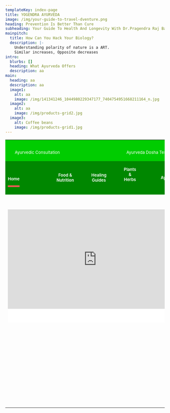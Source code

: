 ```yaml
---
templateKey: index-page
title: YOGENDRA AYURVEDA
image: /img/your-guide-to-travel-dventure.png
heading: Prevention Is Better Than Cure
subheading: Your Guide To Health And Longevity With Dr.Pragendra Raj Bajracharya
mainpitch:
  title: How Can You Hack Your Biology?
  description: |-
    Understanding polarity of nature is a ART.
    Similar increases, Opposite decreases
intro:
  blurbs: []
  heading: What Ayurveda Offers
  description: aa
main:
  heading: aa
  description: aa
  image1:
    alt: aa
    image: /img/141341246_1044980229347177_7404754951668211164_n.jpg
  image2:
    alt: aa
    image: /img/products-grid2.jpg
  image3:
    alt: Coffee beans
    image: /img/products-grid1.jpg
---
```

<html>

<head>
<meta http-equiv="Content-Type" content="text/html; charset=windows-1252">
<title>New Page 1</title>
</head>

<body>

<!--\\\\\\\\\[if gte mso 9]><xml>
 <w:WordDocument>
  <w:View>Normal</w:View>
  <w:Zoom>0</w:Zoom>
  <w:TrackMoves/>
  <w:TrackFormatting/>
  <w:PunctuationKerning/>
  <w:ValidateAgainstSchemas/>
  <w:SaveIfXMLInvalid>false</w:SaveIfXMLInvalid>
  <w:IgnoreMixedContent>false</w:IgnoreMixedContent>
  <w:AlwaysShowPlaceholderText>false</w:AlwaysShowPlaceholderText>
  <w:DoNotPromoteQF/>
  <w:LidThemeOther>EN-US</w:LidThemeOther>
  <w:LidThemeAsian>X-NONE</w:LidThemeAsian>
  <w:LidThemeComplexScript>X-NONE</w:LidThemeComplexScript>
  <w:Compatibility>
   <w:BreakWrappedTables/>
   <w:SnapToGridInCell/>
   <w:WrapTextWithPunct/>
   <w:UseAsianBreakRules/>
   <w:DontGrowAutofit/>
   <w:SplitPgBreakAndParaMark/>
   <w:DontVertAlignCellWithSp/>
   <w:DontBreakConstrainedForcedTables/>
   <w:DontVertAlignInTxbx/>
   <w:Word11KerningPairs/>
   <w:CachedColBalance/>
  </w:Compatibility>
  <w:BrowserLevel>MicrosoftInternetExplorer4</w:BrowserLevel>
  <m:mathPr>
   <m:mathFont m:val="Cambria Math"/>
   <m:brkBin m:val="before"/>
   <m:brkBinSub m:val="--"/>
   <m:smallFrac m:val="off"/>
   <m:dispDef/>
   <m:lMargin m:val="0"/>
   <m:rMargin m:val="0"/>
   <m:defJc m:val="centerGroup"/>
   <m:wrapIndent m:val="1440"/>
   <m:intLim m:val="subSup"/>
   <m:naryLim m:val="undOvr"/>
  </m:mathPr></w:WordDocument>
</xml><!\\\\\\\\\[endif]-->

<!--\\\\\\\\\[if gte mso 9]><xml>
 <w:LatentStyles DefLockedState="false" DefUnhideWhenUsed="true"
  DefSemiHidden="true" DefQFormat="false" DefPriority="99"
  LatentStyleCount="267">
  <w:LsdException Locked="false" Priority="0" SemiHidden="false"
   UnhideWhenUsed="false" QFormat="true" Name="Normal"/>
  <w:LsdException Locked="false" Priority="9" SemiHidden="false"
   UnhideWhenUsed="false" QFormat="true" Name="heading 1"/>
  <w:LsdException Locked="false" Priority="9" QFormat="true" Name="heading 2"/>
  <w:LsdException Locked="false" Priority="9" QFormat="true" Name="heading 3"/>
  <w:LsdException Locked="false" Priority="9" QFormat="true" Name="heading 4"/>
  <w:LsdException Locked="false" Priority="9" QFormat="true" Name="heading 5"/>
  <w:LsdException Locked="false" Priority="9" QFormat="true" Name="heading 6"/>
  <w:LsdException Locked="false" Priority="9" QFormat="true" Name="heading 7"/>
  <w:LsdException Locked="false" Priority="9" QFormat="true" Name="heading 8"/>
  <w:LsdException Locked="false" Priority="9" QFormat="true" Name="heading 9"/>
  <w:LsdException Locked="false" Priority="39" Name="toc 1"/>
  <w:LsdException Locked="false" Priority="39" Name="toc 2"/>
  <w:LsdException Locked="false" Priority="39" Name="toc 3"/>
  <w:LsdException Locked="false" Priority="39" Name="toc 4"/>
  <w:LsdException Locked="false" Priority="39" Name="toc 5"/>
  <w:LsdException Locked="false" Priority="39" Name="toc 6"/>
  <w:LsdException Locked="false" Priority="39" Name="toc 7"/>
  <w:LsdException Locked="false" Priority="39" Name="toc 8"/>
  <w:LsdException Locked="false" Priority="39" Name="toc 9"/>
  <w:LsdException Locked="false" Priority="35" QFormat="true" Name="caption"/>
  <w:LsdException Locked="false" Priority="10" SemiHidden="false"
   UnhideWhenUsed="false" QFormat="true" Name="Title"/>
  <w:LsdException Locked="false" Priority="1" Name="Default Paragraph Font"/>
  <w:LsdException Locked="false" Priority="11" SemiHidden="false"
   UnhideWhenUsed="false" QFormat="true" Name="Subtitle"/>
  <w:LsdException Locked="false" Priority="22" SemiHidden="false"
   UnhideWhenUsed="false" QFormat="true" Name="Strong"/>
  <w:LsdException Locked="false" Priority="20" SemiHidden="false"
   UnhideWhenUsed="false" QFormat="true" Name="Emphasis"/>
  <w:LsdException Locked="false" Priority="59" SemiHidden="false"
   UnhideWhenUsed="false" Name="Table Grid"/>
  <w:LsdException Locked="false" UnhideWhenUsed="false" Name="Placeholder Text"/>
  <w:LsdException Locked="false" Priority="1" SemiHidden="false"
   UnhideWhenUsed="false" QFormat="true" Name="No Spacing"/>
  <w:LsdException Locked="false" Priority="60" SemiHidden="false"
   UnhideWhenUsed="false" Name="Light Shading"/>
  <w:LsdException Locked="false" Priority="61" SemiHidden="false"
   UnhideWhenUsed="false" Name="Light List"/>
  <w:LsdException Locked="false" Priority="62" SemiHidden="false"
   UnhideWhenUsed="false" Name="Light Grid"/>
  <w:LsdException Locked="false" Priority="63" SemiHidden="false"
   UnhideWhenUsed="false" Name="Medium Shading 1"/>
  <w:LsdException Locked="false" Priority="64" SemiHidden="false"
   UnhideWhenUsed="false" Name="Medium Shading 2"/>
  <w:LsdException Locked="false" Priority="65" SemiHidden="false"
   UnhideWhenUsed="false" Name="Medium List 1"/>
  <w:LsdException Locked="false" Priority="66" SemiHidden="false"
   UnhideWhenUsed="false" Name="Medium List 2"/>
  <w:LsdException Locked="false" Priority="67" SemiHidden="false"
   UnhideWhenUsed="false" Name="Medium Grid 1"/>
  <w:LsdException Locked="false" Priority="68" SemiHidden="false"
   UnhideWhenUsed="false" Name="Medium Grid 2"/>
  <w:LsdException Locked="false" Priority="69" SemiHidden="false"
   UnhideWhenUsed="false" Name="Medium Grid 3"/>
  <w:LsdException Locked="false" Priority="70" SemiHidden="false"
   UnhideWhenUsed="false" Name="Dark List"/>
  <w:LsdException Locked="false" Priority="71" SemiHidden="false"
   UnhideWhenUsed="false" Name="Colorful Shading"/>
  <w:LsdException Locked="false" Priority="72" SemiHidden="false"
   UnhideWhenUsed="false" Name="Colorful List"/>
  <w:LsdException Locked="false" Priority="73" SemiHidden="false"
   UnhideWhenUsed="false" Name="Colorful Grid"/>
  <w:LsdException Locked="false" Priority="60" SemiHidden="false"
   UnhideWhenUsed="false" Name="Light Shading Accent 1"/>
  <w:LsdException Locked="false" Priority="61" SemiHidden="false"
   UnhideWhenUsed="false" Name="Light List Accent 1"/>
  <w:LsdException Locked="false" Priority="62" SemiHidden="false"
   UnhideWhenUsed="false" Name="Light Grid Accent 1"/>
  <w:LsdException Locked="false" Priority="63" SemiHidden="false"
   UnhideWhenUsed="false" Name="Medium Shading 1 Accent 1"/>
  <w:LsdException Locked="false" Priority="64" SemiHidden="false"
   UnhideWhenUsed="false" Name="Medium Shading 2 Accent 1"/>
  <w:LsdException Locked="false" Priority="65" SemiHidden="false"
   UnhideWhenUsed="false" Name="Medium List 1 Accent 1"/>
  <w:LsdException Locked="false" UnhideWhenUsed="false" Name="Revision"/>
  <w:LsdException Locked="false" Priority="34" SemiHidden="false"
   UnhideWhenUsed="false" QFormat="true" Name="List Paragraph"/>
  <w:LsdException Locked="false" Priority="29" SemiHidden="false"
   UnhideWhenUsed="false" QFormat="true" Name="Quote"/>
  <w:LsdException Locked="false" Priority="30" SemiHidden="false"
   UnhideWhenUsed="false" QFormat="true" Name="Intense Quote"/>
  <w:LsdException Locked="false" Priority="66" SemiHidden="false"
   UnhideWhenUsed="false" Name="Medium List 2 Accent 1"/>
  <w:LsdException Locked="false" Priority="67" SemiHidden="false"
   UnhideWhenUsed="false" Name="Medium Grid 1 Accent 1"/>
  <w:LsdException Locked="false" Priority="68" SemiHidden="false"
   UnhideWhenUsed="false" Name="Medium Grid 2 Accent 1"/>
  <w:LsdException Locked="false" Priority="69" SemiHidden="false"
   UnhideWhenUsed="false" Name="Medium Grid 3 Accent 1"/>
  <w:LsdException Locked="false" Priority="70" SemiHidden="false"
   UnhideWhenUsed="false" Name="Dark List Accent 1"/>
  <w:LsdException Locked="false" Priority="71" SemiHidden="false"
   UnhideWhenUsed="false" Name="Colorful Shading Accent 1"/>
  <w:LsdException Locked="false" Priority="72" SemiHidden="false"
   UnhideWhenUsed="false" Name="Colorful List Accent 1"/>
  <w:LsdException Locked="false" Priority="73" SemiHidden="false"
   UnhideWhenUsed="false" Name="Colorful Grid Accent 1"/>
  <w:LsdException Locked="false" Priority="60" SemiHidden="false"
   UnhideWhenUsed="false" Name="Light Shading Accent 2"/>
  <w:LsdException Locked="false" Priority="61" SemiHidden="false"
   UnhideWhenUsed="false" Name="Light List Accent 2"/>
  <w:LsdException Locked="false" Priority="62" SemiHidden="false"
   UnhideWhenUsed="false" Name="Light Grid Accent 2"/>
  <w:LsdException Locked="false" Priority="63" SemiHidden="false"
   UnhideWhenUsed="false" Name="Medium Shading 1 Accent 2"/>
  <w:LsdException Locked="false" Priority="64" SemiHidden="false"
   UnhideWhenUsed="false" Name="Medium Shading 2 Accent 2"/>
  <w:LsdException Locked="false" Priority="65" SemiHidden="false"
   UnhideWhenUsed="false" Name="Medium List 1 Accent 2"/>
  <w:LsdException Locked="false" Priority="66" SemiHidden="false"
   UnhideWhenUsed="false" Name="Medium List 2 Accent 2"/>
  <w:LsdException Locked="false" Priority="67" SemiHidden="false"
   UnhideWhenUsed="false" Name="Medium Grid 1 Accent 2"/>
  <w:LsdException Locked="false" Priority="68" SemiHidden="false"
   UnhideWhenUsed="false" Name="Medium Grid 2 Accent 2"/>
  <w:LsdException Locked="false" Priority="69" SemiHidden="false"
   UnhideWhenUsed="false" Name="Medium Grid 3 Accent 2"/>
  <w:LsdException Locked="false" Priority="70" SemiHidden="false"
   UnhideWhenUsed="false" Name="Dark List Accent 2"/>
  <w:LsdException Locked="false" Priority="71" SemiHidden="false"
   UnhideWhenUsed="false" Name="Colorful Shading Accent 2"/>
  <w:LsdException Locked="false" Priority="72" SemiHidden="false"
   UnhideWhenUsed="false" Name="Colorful List Accent 2"/>
  <w:LsdException Locked="false" Priority="73" SemiHidden="false"
   UnhideWhenUsed="false" Name="Colorful Grid Accent 2"/>
  <w:LsdException Locked="false" Priority="60" SemiHidden="false"
   UnhideWhenUsed="false" Name="Light Shading Accent 3"/>
  <w:LsdException Locked="false" Priority="61" SemiHidden="false"
   UnhideWhenUsed="false" Name="Light List Accent 3"/>
  <w:LsdException Locked="false" Priority="62" SemiHidden="false"
   UnhideWhenUsed="false" Name="Light Grid Accent 3"/>
  <w:LsdException Locked="false" Priority="63" SemiHidden="false"
   UnhideWhenUsed="false" Name="Medium Shading 1 Accent 3"/>
  <w:LsdException Locked="false" Priority="64" SemiHidden="false"
   UnhideWhenUsed="false" Name="Medium Shading 2 Accent 3"/>
  <w:LsdException Locked="false" Priority="65" SemiHidden="false"
   UnhideWhenUsed="false" Name="Medium List 1 Accent 3"/>
  <w:LsdException Locked="false" Priority="66" SemiHidden="false"
   UnhideWhenUsed="false" Name="Medium List 2 Accent 3"/>
  <w:LsdException Locked="false" Priority="67" SemiHidden="false"
   UnhideWhenUsed="false" Name="Medium Grid 1 Accent 3"/>
  <w:LsdException Locked="false" Priority="68" SemiHidden="false"
   UnhideWhenUsed="false" Name="Medium Grid 2 Accent 3"/>
  <w:LsdException Locked="false" Priority="69" SemiHidden="false"
   UnhideWhenUsed="false" Name="Medium Grid 3 Accent 3"/>
  <w:LsdException Locked="false" Priority="70" SemiHidden="false"
   UnhideWhenUsed="false" Name="Dark List Accent 3"/>
  <w:LsdException Locked="false" Priority="71" SemiHidden="false"
   UnhideWhenUsed="false" Name="Colorful Shading Accent 3"/>
  <w:LsdException Locked="false" Priority="72" SemiHidden="false"
   UnhideWhenUsed="false" Name="Colorful List Accent 3"/>
  <w:LsdException Locked="false" Priority="73" SemiHidden="false"
   UnhideWhenUsed="false" Name="Colorful Grid Accent 3"/>
  <w:LsdException Locked="false" Priority="60" SemiHidden="false"
   UnhideWhenUsed="false" Name="Light Shading Accent 4"/>
  <w:LsdException Locked="false" Priority="61" SemiHidden="false"
   UnhideWhenUsed="false" Name="Light List Accent 4"/>
  <w:LsdException Locked="false" Priority="62" SemiHidden="false"
   UnhideWhenUsed="false" Name="Light Grid Accent 4"/>
  <w:LsdException Locked="false" Priority="63" SemiHidden="false"
   UnhideWhenUsed="false" Name="Medium Shading 1 Accent 4"/>
  <w:LsdException Locked="false" Priority="64" SemiHidden="false"
   UnhideWhenUsed="false" Name="Medium Shading 2 Accent 4"/>
  <w:LsdException Locked="false" Priority="65" SemiHidden="false"
   UnhideWhenUsed="false" Name="Medium List 1 Accent 4"/>
  <w:LsdException Locked="false" Priority="66" SemiHidden="false"
   UnhideWhenUsed="false" Name="Medium List 2 Accent 4"/>
  <w:LsdException Locked="false" Priority="67" SemiHidden="false"
   UnhideWhenUsed="false" Name="Medium Grid 1 Accent 4"/>
  <w:LsdException Locked="false" Priority="68" SemiHidden="false"
   UnhideWhenUsed="false" Name="Medium Grid 2 Accent 4"/>
  <w:LsdException Locked="false" Priority="69" SemiHidden="false"
   UnhideWhenUsed="false" Name="Medium Grid 3 Accent 4"/>
  <w:LsdException Locked="false" Priority="70" SemiHidden="false"
   UnhideWhenUsed="false" Name="Dark List Accent 4"/>
  <w:LsdException Locked="false" Priority="71" SemiHidden="false"
   UnhideWhenUsed="false" Name="Colorful Shading Accent 4"/>
  <w:LsdException Locked="false" Priority="72" SemiHidden="false"
   UnhideWhenUsed="false" Name="Colorful List Accent 4"/>
  <w:LsdException Locked="false" Priority="73" SemiHidden="false"
   UnhideWhenUsed="false" Name="Colorful Grid Accent 4"/>
  <w:LsdException Locked="false" Priority="60" SemiHidden="false"
   UnhideWhenUsed="false" Name="Light Shading Accent 5"/>
  <w:LsdException Locked="false" Priority="61" SemiHidden="false"
   UnhideWhenUsed="false" Name="Light List Accent 5"/>
  <w:LsdException Locked="false" Priority="62" SemiHidden="false"
   UnhideWhenUsed="false" Name="Light Grid Accent 5"/>
  <w:LsdException Locked="false" Priority="63" SemiHidden="false"
   UnhideWhenUsed="false" Name="Medium Shading 1 Accent 5"/>
  <w:LsdException Locked="false" Priority="64" SemiHidden="false"
   UnhideWhenUsed="false" Name="Medium Shading 2 Accent 5"/>
  <w:LsdException Locked="false" Priority="65" SemiHidden="false"
   UnhideWhenUsed="false" Name="Medium List 1 Accent 5"/>
  <w:LsdException Locked="false" Priority="66" SemiHidden="false"
   UnhideWhenUsed="false" Name="Medium List 2 Accent 5"/>
  <w:LsdException Locked="false" Priority="67" SemiHidden="false"
   UnhideWhenUsed="false" Name="Medium Grid 1 Accent 5"/>
  <w:LsdException Locked="false" Priority="68" SemiHidden="false"
   UnhideWhenUsed="false" Name="Medium Grid 2 Accent 5"/>
  <w:LsdException Locked="false" Priority="69" SemiHidden="false"
   UnhideWhenUsed="false" Name="Medium Grid 3 Accent 5"/>
  <w:LsdException Locked="false" Priority="70" SemiHidden="false"
   UnhideWhenUsed="false" Name="Dark List Accent 5"/>
  <w:LsdException Locked="false" Priority="71" SemiHidden="false"
   UnhideWhenUsed="false" Name="Colorful Shading Accent 5"/>
  <w:LsdException Locked="false" Priority="72" SemiHidden="false"
   UnhideWhenUsed="false" Name="Colorful List Accent 5"/>
  <w:LsdException Locked="false" Priority="73" SemiHidden="false"
   UnhideWhenUsed="false" Name="Colorful Grid Accent 5"/>
  <w:LsdException Locked="false" Priority="60" SemiHidden="false"
   UnhideWhenUsed="false" Name="Light Shading Accent 6"/>
  <w:LsdException Locked="false" Priority="61" SemiHidden="false"
   UnhideWhenUsed="false" Name="Light List Accent 6"/>
  <w:LsdException Locked="false" Priority="62" SemiHidden="false"
   UnhideWhenUsed="false" Name="Light Grid Accent 6"/>
  <w:LsdException Locked="false" Priority="63" SemiHidden="false"
   UnhideWhenUsed="false" Name="Medium Shading 1 Accent 6"/>
  <w:LsdException Locked="false" Priority="64" SemiHidden="false"
   UnhideWhenUsed="false" Name="Medium Shading 2 Accent 6"/>
  <w:LsdException Locked="false" Priority="65" SemiHidden="false"
   UnhideWhenUsed="false" Name="Medium List 1 Accent 6"/>
  <w:LsdException Locked="false" Priority="66" SemiHidden="false"
   UnhideWhenUsed="false" Name="Medium List 2 Accent 6"/>
  <w:LsdException Locked="false" Priority="67" SemiHidden="false"
   UnhideWhenUsed="false" Name="Medium Grid 1 Accent 6"/>
  <w:LsdException Locked="false" Priority="68" SemiHidden="false"
   UnhideWhenUsed="false" Name="Medium Grid 2 Accent 6"/>
  <w:LsdException Locked="false" Priority="69" SemiHidden="false"
   UnhideWhenUsed="false" Name="Medium Grid 3 Accent 6"/>
  <w:LsdException Locked="false" Priority="70" SemiHidden="false"
   UnhideWhenUsed="false" Name="Dark List Accent 6"/>
  <w:LsdException Locked="false" Priority="71" SemiHidden="false"
   UnhideWhenUsed="false" Name="Colorful Shading Accent 6"/>
  <w:LsdException Locked="false" Priority="72" SemiHidden="false"
   UnhideWhenUsed="false" Name="Colorful List Accent 6"/>
  <w:LsdException Locked="false" Priority="73" SemiHidden="false"
   UnhideWhenUsed="false" Name="Colorful Grid Accent 6"/>
  <w:LsdException Locked="false" Priority="19" SemiHidden="false"
   UnhideWhenUsed="false" QFormat="true" Name="Subtle Emphasis"/>
  <w:LsdException Locked="false" Priority="21" SemiHidden="false"
   UnhideWhenUsed="false" QFormat="true" Name="Intense Emphasis"/>
  <w:LsdException Locked="false" Priority="31" SemiHidden="false"
   UnhideWhenUsed="false" QFormat="true" Name="Subtle Reference"/>
  <w:LsdException Locked="false" Priority="32" SemiHidden="false"
   UnhideWhenUsed="false" QFormat="true" Name="Intense Reference"/>
  <w:LsdException Locked="false" Priority="33" SemiHidden="false"
   UnhideWhenUsed="false" QFormat="true" Name="Book Title"/>
  <w:LsdException Locked="false" Priority="37" Name="Bibliography"/>
  <w:LsdException Locked="false" Priority="39" QFormat="true" Name="TOC Heading"/>
 </w:LatentStyles>
</xml><!\\\\\\\\\[endif]-->

<!--\\\\\\\\\[if gte mso 10]>
<style>
 /* Style Definitions */
 table.MsoNormalTable
	{mso-style-name:"Table Normal";
	mso-tstyle-rowband-size:0;
	mso-tstyle-colband-size:0;
	mso-style-noshow:yes;
	mso-style-priority:99;
	mso-style-qformat:yes;
	mso-style-parent:"";
	mso-padding-alt:0in 5.4pt 0in 5.4pt;
	mso-para-margin-top:0in;
	mso-para-margin-right:0in;
	mso-para-margin-bottom:10.0pt;
	mso-para-margin-left:0in;
	line-height:115%;
	mso-pagination:widow-orphan;
	font-size:11.0pt;
	font-family:"Calibri","sans-serif";
	mso-ascii-font-family:Calibri;
	mso-ascii-theme-font:minor-latin;
	mso-fareast-font-family:"Times New Roman";
	mso-fareast-theme-font:minor-fareast;
	mso-hansi-font-family:Calibri;
	mso-hansi-theme-font:minor-latin;}
</style>
<!\\\\\\\\\[endif]-->

<table border="0" width="100%">
	<tr>
		<td width="288" colspan="3" bgcolor="#00CC00">
		<ul id="menu-top-menu" class="menu" style="list-style-type: none; outline: none; box-sizing: border-box; color: rgb(44, 47, 52); font-family: -apple-system, BlinkMacSystemFont, 'Segoe UI', Roboto, Oxygen, Oxygen-Sans, Ubuntu, Cantarell, 'Helvetica Neue', 'Open Sans', Arial, sans-serif; font-size: 13px; font-style: normal; font-variant-ligatures: normal; font-variant-caps: normal; font-weight: 400; letter-spacing: normal; orphans: 2; text-align: start; text-indent: 0px; text-transform: none; white-space: normal; widows: 2; word-spacing: 0px; -webkit-text-stroke-width: 0px; text-decoration-thickness: initial; text-decoration-style: initial; text-decoration-color: initial; border: 0.08) none rgba(0; margin: 0px; padding: 0px; background-color: rgb(239, 240, 241)">
			<li id="menu-item-38671" class="menu-item menu-item-type-custom menu-item-object-custom menu-item-38671" style="list-style-type: none; outline: none; box-sizing: border-box; text-align: justify; position: relative; display: block; float: left; border: 0.08) none rgba(0; margin: 0px; padding: 0px">
			<a style="list-style-type: none; outline: none; box-sizing: border-box; color: #FFFFFF; text-decoration: none; transition: all 0.15s ease 0s; display: block; position: relative; border: 0.08) none rgba(0; margin: 0px; padding-left: 10px; padding-right: 10px; padding-top: 0px; padding-bottom: 0px; background-color: transparent" href="https://ayurtimes.net/consult/">
			Ayurvedic Consultation</a></li>
		</ul>
		</td>
		<td width="266" colspan="2" bgcolor="#00CC00">
		<ul id="menu-top-menu3" class="menu" style="list-style-type: none; outline: none; box-sizing: border-box; color: rgb(44, 47, 52); font-family: -apple-system, BlinkMacSystemFont, 'Segoe UI', Roboto, Oxygen, Oxygen-Sans, Ubuntu, Cantarell, 'Helvetica Neue', 'Open Sans', Arial, sans-serif; font-size: 13px; font-style: normal; font-variant-ligatures: normal; font-variant-caps: normal; font-weight: 400; letter-spacing: normal; orphans: 2; text-align: start; text-indent: 0px; text-transform: none; white-space: normal; widows: 2; word-spacing: 0px; -webkit-text-stroke-width: 0px; text-decoration-thickness: initial; text-decoration-style: initial; text-decoration-color: initial; border: 0.08) none rgba(0; margin: 0px; padding: 0px; background-color: rgb(239, 240, 241)">
			<li id="menu-item-38490" class="menu-item menu-item-type-post_type menu-item-object-post menu-item-38490" style="list-style-type: none; outline: none; box-sizing: border-box; text-align: justify; position: relative; display: block; float: left; border: 0.08) none rgba(0; margin: 0px; padding: 0px">
			</li>
		</ul>
		<ul id="menu-top-menu0" class="menu" style="list-style-type: none; outline: none; box-sizing: border-box; color: rgb(44, 47, 52); font-family: -apple-system, BlinkMacSystemFont, 'Segoe UI', Roboto, Oxygen, Oxygen-Sans, Ubuntu, Cantarell, 'Helvetica Neue', 'Open Sans', Arial, sans-serif; font-size: 13px; font-style: normal; font-variant-ligatures: normal; font-variant-caps: normal; font-weight: 400; letter-spacing: normal; orphans: 2; text-align: start; text-indent: 0px; text-transform: none; white-space: normal; widows: 2; word-spacing: 0px; -webkit-text-stroke-width: 0px; text-decoration-thickness: initial; text-decoration-style: initial; text-decoration-color: initial; border: 0.08) none rgba(0; margin: 0px; padding: 0px; background-color: rgb(239, 240, 241)">
			<li id="menu-item-34159" class="menu-item menu-item-type-custom menu-item-object-custom menu-item-has-children menu-item-34159" style="list-style-type: none; outline: none; box-sizing: border-box; text-align: justify; position: relative; display: block; float: left; border: 0.08) none rgba(0; margin: 0px; padding: 0px">
			<a target="_blank" rel="noopener" style="list-style-type: none; outline: none; box-sizing: border-box; color: #FFFFFF; text-decoration: none; transition: all 0.15s ease 0s; display: block; position: relative; border: 0.08) none rgba(0; margin: 0px; padding-left: 10px; padding-right: 25px; padding-top: 0px; padding-bottom: 0px; background-color: transparent" href="https://ayurtimes.net/ayurveda-dosha-test/">
			Ayurveda Dosha Test</a></li>
		</ul>
		</td>
		<td width="10%" colspan="2" bgcolor="#00CC00">
		<a style="list-style-type: none; outline: none; box-sizing: border-box; color: #FFFFFF; text-decoration: none; transition: all 0.15s ease 0s; display: block; background-color: transparent" href="https://www.ayurtimes.com/ayur-times-app/">
		Download</a></td>
		<td width="10%" colspan="3" bgcolor="#00CC00">
		<ul id="menu-top-menu1" class="menu" style="list-style-type: none; outline: none; box-sizing: border-box; color: rgb(44, 47, 52); font-family: -apple-system, BlinkMacSystemFont, 'Segoe UI', Roboto, Oxygen, Oxygen-Sans, Ubuntu, Cantarell, 'Helvetica Neue', 'Open Sans', Arial, sans-serif; font-size: 13px; font-style: normal; font-variant-ligatures: normal; font-variant-caps: normal; font-weight: 400; letter-spacing: normal; orphans: 2; text-align: start; text-indent: 0px; text-transform: none; white-space: normal; widows: 2; word-spacing: 0px; -webkit-text-stroke-width: 0px; text-decoration-thickness: initial; text-decoration-style: initial; text-decoration-color: initial; border: 0.08) none rgba(0; margin: 0px; padding: 0px; background-color: rgb(239, 240, 241)">
			<li id="menu-item-38672" class="menu-item menu-item-type-post_type menu-item-object-post menu-item-38490" style="list-style-type: none; outline: none; box-sizing: border-box; text-align: justify; position: relative; display: block; float: left; border: 0.08) none rgba(0; margin: 0px; padding: 0px">
			<a style="list-style-type: none; outline: none; box-sizing: border-box; color: #FFFFFF; text-decoration: none; transition: all 0.15s ease 0s; display: block; background-color: transparent" href="https://www.ayurtimes.com/ayur-times-app/">
			&nbsp;App</a></li>
			<li id="menu-item-38564" class="menu-item menu-item-type-post_type menu-item-object-page menu-item-38564" style="list-style-type: none; outline: none; box-sizing: border-box; text-align: justify; position: relative; display: block; float: left; border: 0.08) none rgba(0; margin: 0px; padding: 0px">
			<a style="list-style-type: none; outline: none; box-sizing: border-box; color: #FFFFFF; text-decoration: none; transition: all 0.15s ease 0s; display: block; position: relative; border: 0.08) none rgba(0; margin: 0px; padding-left: 10px; padding-right: 10px; padding-top: 0px; padding-bottom: 0px; background-color: transparent" href="https://www.ayurtimes.com/contact/">
			Contact Us</a></li>
		</ul>
		</td>
		<td width="9%" colspan="2" bgcolor="#00CC00">
		<ul id="menu-top-menu2" class="menu" style="list-style-type: none; outline: none; box-sizing: border-box; color: rgb(44, 47, 52); font-family: -apple-system, BlinkMacSystemFont, 'Segoe UI', Roboto, Oxygen, Oxygen-Sans, Ubuntu, Cantarell, 'Helvetica Neue', 'Open Sans', Arial, sans-serif; font-size: 13px; font-style: normal; font-variant-ligatures: normal; font-variant-caps: normal; font-weight: 400; letter-spacing: normal; orphans: 2; text-align: start; text-indent: 0px; text-transform: none; white-space: normal; widows: 2; word-spacing: 0px; -webkit-text-stroke-width: 0px; text-decoration-thickness: initial; text-decoration-style: initial; text-decoration-color: initial; border: 0.08) none rgba(0; margin: 0px; padding: 0px; background-color: rgb(239, 240, 241)">
			<li id="menu-item-38673" class="menu-item menu-item-type-post_type menu-item-object-post menu-item-38490" style="list-style-type: none; outline: none; box-sizing: border-box; text-align: justify; position: relative; display: block; float: left; border: 0.08) none rgba(0; margin: 0px; padding: 0px">
			<a style="list-style-type: none; outline: none; box-sizing: border-box; color: #FFFFFF; text-decoration: none; transition: all 0.15s ease 0s; display: block; background-color: transparent" href="https://www.ayurtimes.com/ayur-times-app/">
			&nbsp;&nbsp; </a></li>
			<li id="menu-item-37005" class="menu-item menu-item-type-custom menu-item-object-custom menu-item-has-children menu-item-37005" style="list-style-type: none; outline: none; box-sizing: border-box; text-align: justify; position: relative; display: block; float: left; border: 0.08) none rgba(0; margin: 0px; padding: 0px">
			<a style="list-style-type: none; outline: none 0px; box-sizing: border-box; color: #FFFFFF; text-decoration: none; transition: all 0.15s ease 0s; display: block; position: relative; z-index: 2; border: 0.08) none rgba(0; margin: 0px; padding-left: 10px; padding-right: 25px; padding-top: 0px; padding-bottom: 0px; background-color: transparent">
			Disclaimer</a></li>
		</ul>
		</td>
		<td width="11%" bgcolor="#00CC00">
		<a style="list-style-type: none; outline: none 0px; box-sizing: border-box; color: #FFFFFF; text-decoration: none; transition: all 0.15s ease 0s; display: block; background-color: transparent">
		Terms &amp; Policies</a></td>
	</tr>
	<tr>
		<td width="5%" bgcolor="#008700">&nbsp;<div class="main-menu main-menu-wrap tie-alignleft" style="padding: 0px; margin: 0px; list-style: none; border: 0px rgba(255, 255, 255, 0.07); outline: none; box-sizing: border-box; float: left; color: rgb(255, 255, 255); font-family: -apple-system, BlinkMacSystemFont, &quot;Segoe UI&quot;, Roboto, Oxygen, Oxygen-Sans, Ubuntu, Cantarell, &quot;Helvetica Neue&quot;, &quot;Open Sans&quot;, Arial, sans-serif; font-size: 13px; font-style: normal; font-variant-ligatures: normal; font-variant-caps: normal; font-weight: 400; letter-spacing: normal; orphans: 2; text-align: start; text-indent: 0px; text-transform: none; white-space: normal; widows: 2; word-spacing: 0px; -webkit-text-stroke-width: 0px; background-color: rgb(0, 135, 0); text-decoration-thickness: initial; text-decoration-style: initial; text-decoration-color: initial;">
			<div id="main-nav-menu" class="main-menu header-menu" style="list-style-type: none; outline: none; box-sizing: border-box; float: left; width: 124px; height: 33px; border: 0.07) none rgba(255; margin: 0px; padding: 0px">
				<ul id="menu-main-menu" class="menu" role="menubar" style="padding: 0px; margin: 0px; list-style: none; border: 0px rgba(255, 255, 255, 0.07); outline: none; box-sizing: border-box;">
					<li id="menu-item-35957" class="menu-have-icon menu-icon-type-fontawesome menu-item menu-item-type-custom menu-item-object-custom current-menu-item current_page_item menu-item-home menu-item-35957 tie-current-menu" style="border-left:0px initial rgb(255, 87, 87); border-right:0px initial rgb(255, 87, 87); border-top:0px initial rgb(255, 87, 87); border-bottom:5px solid rgb(255, 87, 87); padding:0px; border-image: initial; outline: none; box-sizing: border-box; text-align: justify; display: block; float: left; list-style-type:none; margin-left:0px; margin-right:0px; margin-top:0px; margin-bottom:-5px">
					<p style="text-align: center">
					<a style="list-style-type: none; outline: none; box-sizing: border-box; color: rgb(255, 255, 255); text-decoration: none; transition: all 0.15s ease 0s; display: block; position: relative; font-size: 13px; font-weight: 600; border: 0.07) none rgba(255; margin: 0px; padding-left: 14px; padding-right: 14px; padding-top: 0px; padding-bottom: 0px; background-color: #008700 !important" href="https://www.ayurtimes.com/">
					Home</a></li>
					<li id="menu-item-38439" class="menu-item menu-item-type-taxonomy menu-item-object-category menu-item-has-children menu-item-38439" style="padding: 0px; margin: 0px; list-style: none; border: 0px rgba(255, 255, 255, 0.07); outline: none; box-sizing: border-box; text-align: justify; display: block; float: left;">
					</li>
					<li id="menu-item-34072" class="menu-have-icon menu-icon-type-fontawesome menu-item menu-item-type-custom menu-item-object-custom menu-item-has-children menu-item-34072" style="padding: 0px; margin: 0px; list-style: none; border: 0px rgba(255, 255, 255, 0.07); outline: none; box-sizing: border-box; text-align: justify; display: block; float: left;">
					</li>
					<li id="menu-item-38462" class="menu-item menu-item-type-custom menu-item-object-custom menu-item-has-children menu-item-38462" style="padding: 0px; margin: 0px; list-style: none; border: 0px rgba(255, 255, 255, 0.07); outline: none; box-sizing: border-box; text-align: justify; display: block; float: left;">
					</li>
				</ul>
			</div>
		</div>
		<ul class="components" style="padding: 0px; margin: 0px; list-style: none; border: 0px rgba(255, 255, 255, 0.07); outline: none; box-sizing: border-box; float: right; color: rgb(255, 255, 255); font-family: -apple-system, BlinkMacSystemFont, &quot;Segoe UI&quot;, Roboto, Oxygen, Oxygen-Sans, Ubuntu, Cantarell, &quot;Helvetica Neue&quot;, &quot;Open Sans&quot;, Arial, sans-serif; font-size: 13px; font-style: normal; font-variant-ligatures: normal; font-variant-caps: normal; font-weight: 400; letter-spacing: normal; orphans: 2; text-align: start; text-indent: 0px; text-transform: none; white-space: normal; widows: 2; word-spacing: 0px; -webkit-text-stroke-width: 0px; background-color: rgb(0, 135, 0); text-decoration-thickness: initial; text-decoration-style: initial; text-decoration-color: initial;">
			<li class="search-compact-icon menu-item custom-menu-link" style="padding: 0px; margin: 0px; list-style: none; border: 0px rgba(255, 255, 255, 0.07); outline: none; box-sizing: border-box; text-align: justify; position: relative; float: right;">
			<a class="tie-search-trigger" style="padding: 0px; margin: 0px; list-style: none; border: 0px rgba(255, 255, 255, 0.07); outline: none; box-sizing: border-box; background-color: transparent; color: rgb(255, 255, 255) !important; text-decoration: none; transition: all 0.15s ease 0s; display: block; position: relative; width: 30px; text-align: center; line-height: inherit; font-size: 16px;" href="https://www.ayurtimes.com/#">
			<span class="tie-icon-search tie-search-icon" aria-hidden="true" style="padding: 0px; margin: 0px; list-style: none; border: 0px rgba(255, 255, 255, 0.07); outline: none; box-sizing: border-box; font-style: normal; font-weight: normal; font-variant: normal; text-transform: none; line-height: 1; -webkit-font-smoothing: antialiased; display: inline-block; font-family: tiefonticon !important;">
			</span></a></li>
		</ul>
		<br class="Apple-interchange-newline">
		&nbsp;</td>
		<td width="8%" bgcolor="#008700">
		<ul id="menu-main-menu0" class="menu" role="menubar" style="padding: 0px; margin: 0px; list-style: none; border: 0px rgba(255, 255, 255, 0.07); outline: none; box-sizing: border-box;">
			<li id="menu-item-38674" class="menu-have-icon menu-icon-type-fontawesome menu-item menu-item-type-custom menu-item-object-custom current-menu-item current_page_item menu-item-home menu-item-35957 tie-current-menu" style="border-left:0px initial rgb(255, 87, 87); border-right:0px initial rgb(255, 87, 87); border-top:0px initial rgb(255, 87, 87); border-bottom:5px solid rgb(255, 87, 87); padding:0px; border-image: initial; outline: none; box-sizing: border-box; text-align: justify; display: block; float: left; list-style-type:none; margin-left:0px; margin-right:0px; margin-top:0px; margin-bottom:-5px">
			</li>
			<li id="menu-item-38447" class="menu-item menu-item-type-taxonomy menu-item-object-category menu-item-has-children menu-item-38447 mega-menu mega-links mega-links-3col " style="padding: 0px; margin: 0px; list-style: none; border: 0px rgba(255, 255, 255, 0.07); outline: none; box-sizing: border-box; text-align: justify; display: block; float: left;">
			<p style="text-align: center">
			<a style="padding: 0px 25px 0px 14px; margin: 0px; list-style: none; border: 0px rgba(255, 255, 255, 0.07); outline: none; box-sizing: border-box; background-color: transparent; color: rgb(255, 255, 255) !important; text-decoration: none; transition: all 0.15s ease 0s; display: block; position: relative; font-size: 13px; font-weight: 600;" href="https://www.ayurtimes.com/category/food-nutrition/">
			Food &amp; Nutrition</a></li>
		</ul>
		</td>
		<td width="7%" bgcolor="#008700">
		<p align="center">
		<a style="padding: 0px 25px 0px 14px; margin: 0px; list-style: none; border: 0px rgba(255, 255, 255, 0.07); outline: none; box-sizing: border-box; background-color: transparent; color: rgb(255, 255, 255) !important; text-decoration: none; transition: all 0.15s ease 0s; display: block; position: relative; font-size: 13px; font-weight: 600;" href="https://www.ayurtimes.com/category/healing/">
		Healing Guides</a></td>
		<td width="11%" bgcolor="#008700">
		<ul id="menu-main-menu1" class="menu" role="menubar" style="padding: 0px; margin: 0px; list-style: none; border: 0px rgba(255, 255, 255, 0.07); outline: none; box-sizing: border-box;">
			<li id="menu-item-38675" class="menu-have-icon menu-icon-type-fontawesome menu-item menu-item-type-custom menu-item-object-custom menu-item-has-children menu-item-34072" style="padding: 0px; margin: 0px; list-style: none; border: 0px rgba(255, 255, 255, 0.07); outline: none; box-sizing: border-box; text-align: justify; display: block; float: left;">
			</li>
			<li id="menu-item-34079" class="menu-have-icon menu-icon-type-fontawesome menu-item menu-item-type-custom menu-item-object-custom menu-item-has-children menu-item-34079" style="padding: 0px; margin: 0px; list-style: none; border: 0px rgba(255, 255, 255, 0.07); outline: none; box-sizing: border-box; text-align: justify; display: block; float: left;">
			<p style="text-align: center">
			<a style="padding: 0px 25px 0px 14px; margin: 0px; list-style: none; border: 0px rgba(255, 255, 255, 0.07); outline: none; box-sizing: border-box; background-color: transparent; color: rgb(255, 255, 255) !important; text-decoration: none; transition: all 0.15s ease 0s; display: block; position: relative; font-size: 13px; font-weight: 600;" href="https://www.ayurtimes.com/category/plants-herbs/">
			Plants &amp; Herbs</a></li>
		</ul>
		&nbsp;</td>
		<td width="366" colspan="2" bgcolor="#008700">
		<p align="center">
		<a style="padding: 0px 25px 0px 14px; margin: 0px; list-style: none; border: 0px rgba(255, 255, 255, 0.07); outline: none; box-sizing: border-box; background-color: transparent; color: rgb(255, 255, 255) !important; text-decoration: none; transition: all 0.15s ease 0s; display: block; position: relative; font-size: 13px; font-weight: 600;" href="https://www.ayurtimes.com/category/ayurveda/">
		Ayurveda</a></td>
		<td width="62" colspan="3" bgcolor="#008700">
		<p align="center">
		<a style="padding: 0px 25px 0px 14px; margin: 0px; list-style: none; border: 0px rgba(255, 255, 255, 0.07); outline: none; box-sizing: border-box; background-color: transparent; color: rgb(255, 255, 255) !important; text-decoration: none; transition: all 0.15s ease 0s; display: block; position: relative; font-size: 13px; font-weight: 600;">
		More</a></td>
		<td width="10%" colspan="2" bgcolor="#008700">
		<form method="POST" action="--WEBBOT-SELF--">
			<!--webbot bot="SaveResults" u-file="C:\Users\User\Documents\My Web Sites\mysite\_private\form_results.csv" s-format="TEXT/CSV" s-label-fields="TRUE" -->
			<p align="center"><select size="1" name="D1">
			<option>Facebook</option>
			<option>Youtube</option>
			<option>Instagram</option>
			</select><input type="submit" value="Follow" name="B2"></p>
		</form>
		&nbsp;</td>
		<td width="271" colspan="2" bgcolor="#008700">
		<input type="text" name="T1" size="20"><input type="submit" value="Search" name="B1"></td>
	</tr>
	<tr>
		<td colspan="8" rowspan="2"><!--StartFragment-->

<iframe width="560" height="315" src="https://www.youtube.com/watch?v=o1RAjzMqEMc" title="YouTube video player" frameborder="0" allow="accelerometer; autoplay; clipboard-write; encrypted-media; gyroscope; picture-in-picture" allowfullscreen></iframe><div class="mag-box-container clearfix" style="list-style-type: none; outline: none; box-sizing: border-box; position: relative; color: rgb(44, 47, 52); font-family: -apple-system, BlinkMacSystemFont, 'Segoe UI', Roboto, Oxygen, Oxygen-Sans, Ubuntu, Cantarell, 'Helvetica Neue', 'Open Sans', Arial, sans-serif; font-size: 13px; font-style: normal; font-variant-ligatures: normal; font-variant-caps: normal; font-weight: 400; letter-spacing: normal; orphans: 2; text-align: start; text-indent: 0px; text-transform: none; white-space: normal; widows: 2; word-spacing: 0px; -webkit-text-stroke-width: 0px; text-decoration-thickness: initial; text-decoration-style: initial; text-decoration-color: initial; border: 0px none; margin: 0px; padding: 0px; background-color: rgb(255, 255, 255)">
			<ul class="posts-items posts-list-container" style="list-style-type: none; outline: none; box-sizing: border-box; clear: both; font-size: 0px; border: 0px none; margin: 0px -15.625px; padding: 0px">
				<li class="post-item  tie-standard" style="list-style-type: none; outline: none; box-sizing: border-box; text-align: justify; float: none; width: 406.625px; vertical-align: top; display: inline-block !important; border: 0px none; margin-left: 0px; margin-right: 0px; margin-top: 24px; margin-bottom: 0px; padding-left: 16.25px; padding-right: 16.25px; padding-top: 0px; padding-bottom: 0px">
				<h2 class="post-title" style="list-style-type: none; outline: none; box-sizing: border-box; line-height: 1.4; font-weight: 600; font-size: 14px; font-family: Poppins; border: 0px none; margin: 0px; padding: 0px">
				&nbsp;</h2>
				</li>
			</ul>
		</div>
		&nbsp;
				<li class="post-item  tie-standard" style="list-style-type: none; outline: none; box-sizing: border-box; text-align: justify; float: none; width: 406.625px; vertical-align: top; display: inline-block !important; border: 0px none; margin-left: 0px; margin-right: 0px; margin-top: 24px; margin-bottom: 0px; padding-left: 16.25px; padding-right: 16.25px; padding-top: 0px; padding-bottom: 0px">
				<p>&nbsp;</p>
				<p>&nbsp;</p>
				<p>&nbsp;</p>
				<p>&nbsp;</p>
				<p>&nbsp;</li>
		</td>
		<td colspan="5" height="174">
		<div class="widget-title the-global-title" style="list-style-type: none; outline: none; box-sizing: border-box; position: relative; opacity: 0.99; font-size: 15px; line-height: 1.3; font-weight: 500; color: rgb(255, 255, 255); border: 0px none; margin-left: 0px; margin-right: 0px; margin-top: 0px; margin-bottom: 20px; padding-left: 10px; padding-right: 10px; padding-top: 7px; padding-bottom: 7px; background-color: rgb(0, 135, 0)">
			<div class="the-subtitle" style="list-style-type: none; outline: none; box-sizing: border-box; line-height: 1.4; font-weight: 600; font-size: 15px; min-height: 15px; font-family: Poppins; border: 0px none; margin: 0px; padding: 0px">
				Subscribe to Yogendra Ayurveda</div>
		</div>
		<form method="post" accept-charset="utf-8" id="subscribe-blog-blog_subscription-2" style="list-style-type: none; outline: none; box-sizing: border-box; border: 0px none; margin: 0px; padding: 0px" action="https://www.ayurtimes.com/#">
			<p id="subscribe-email" style="list-style-type: none; outline: none; box-sizing: border-box; line-height: 21px; border: 0px none; margin: 0px; padding: 0px">
			<label id="jetpack-subscribe-label" class="screen-reader-text" for="subscribe-field-blog_subscription-2" style="list-style-type: none; outline: none; box-sizing: border-box; clip: rect(1px, 1px, 1px, 1px); clip-path: inset(50%); height: 42px; overflow: hidden; position: absolute !important; width: 283px; overflow-wrap: normal !important; border: 0px none; margin-left: 10px; margin-right: -1px; margin-top: 63px; margin-bottom: -1px; padding: 0px">
			Email Address</label><input type="email" name="email" required="required" value id="subscribe-field-blog_subscription-2" placeholder="Email Address" style="list-style-type: none; outline: none; box-sizing: border-box; font-style: inherit; font-variant: inherit; font-weight: inherit; font-stretch: inherit; font-size: 13px; line-height: 23px; font-family: inherit; overflow: visible; color: rgb(44, 47, 52); border-radius: 2px; transition: 'background 0.3s ease 0s', 'border 0.3s ease 0s'; max-width: 100%; appearance: none; width: 290.672px; border: 0.1) solid rgba(0; margin: 0px; padding: 5px; background-color: transparent">
			<button type="submit" class="wp-block-button__link" name="jetpack_subscriptions_widget" style="list-style-type: none; outline: none; box-sizing: border-box; font-style: inherit; font-variant: inherit; font-weight: normal; font-stretch: inherit; font-size: 13px; line-height: 21px; font-family: inherit; overflow: visible; text-transform: none; cursor: pointer; appearance: none; color: rgb(255, 255, 255); border-radius: 2px; box-shadow: none; display: inline-block; text-align: center; text-decoration: none; overflow-wrap: break-word; width: auto; position: relative; vertical-align: middle; transition: all 0.3s ease 0s; border: medium none; margin: 0px; padding-left: 15px; padding-right: 15px; padding-top: 7px; padding-bottom: 7px; background-color: rgb(0, 135, 0)">
			Subscribe</button></p>
		</form>
		<div class="clearfix" style="list-style-type: none; outline: none; box-sizing: border-box; border: 0px none; margin: 0px; padding: 0px">
			&nbsp;</div>
		</td>
	</tr>
	<tr>
		<td colspan="5" height="502">&nbsp;</td>
	</tr>
</table>

</body>

</html>